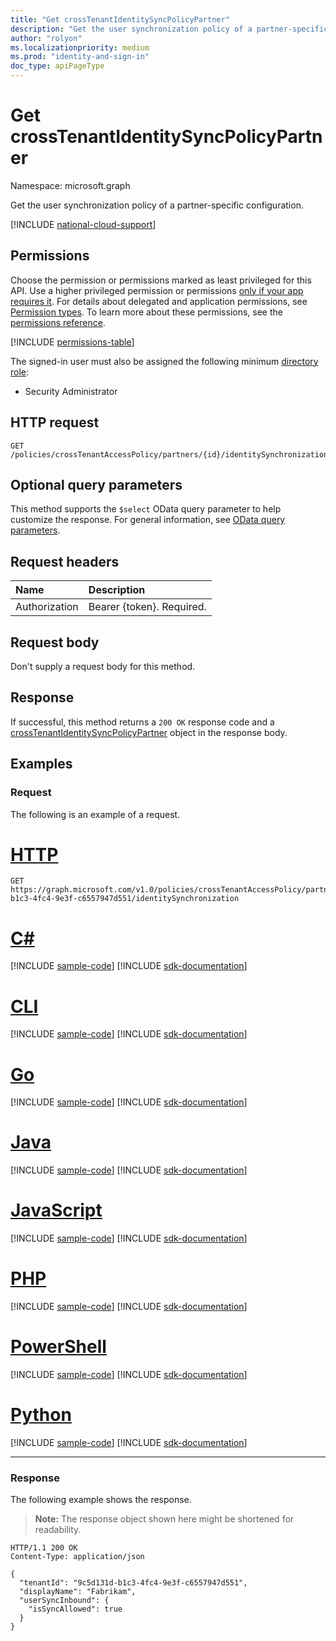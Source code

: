 ```yaml
---
title: "Get crossTenantIdentitySyncPolicyPartner"
description: "Get the user synchronization policy of a partner-specific configuration."
author: "rolyon"
ms.localizationpriority: medium
ms.prod: "identity-and-sign-in"
doc_type: apiPageType
---
```


# Get crossTenantIdentitySyncPolicyPartner

Namespace: microsoft.graph

Get the user synchronization policy of a partner-specific configuration.

[!INCLUDE [national-cloud-support](../../includes/global-us.md)]

## Permissions

Choose the permission or permissions marked as least privileged for this API. Use a higher privileged permission or permissions [only if your app requires it](/graph/permissions-overview#best-practices-for-using-microsoft-graph-permissions). For details about delegated and application permissions, see [Permission types](/graph/permissions-overview#permission-types). To learn more about these permissions, see the [permissions reference](/graph/permissions-reference).

<!-- { "blockType": "permissions", "name": "crosstenantidentitysyncpolicypartner_get" } -->
[!INCLUDE [permissions-table](../includes/permissions/crosstenantidentitysyncpolicypartner-get-permissions.md)]

The signed-in user must also be assigned the following minimum [directory role](/azure/active-directory/roles/permissions-reference?toc=%2Fgraph%2Ftoc.json):

* Security Administrator

## HTTP request

<!-- {
  "blockType": "ignored"
}
-->
``` http
GET /policies/crossTenantAccessPolicy/partners/{id}/identitySynchronization
```

## Optional query parameters

This method supports the `$select` OData query parameter to help customize the response. For general information, see [OData query parameters](/graph/query-parameters).

## Request headers

|Name|Description|
|:---|:---|
|Authorization|Bearer {token}. Required.|

## Request body

Don't supply a request body for this method.

## Response

If successful, this method returns a `200 OK` response code and a [crossTenantIdentitySyncPolicyPartner](../resources/crosstenantidentitysyncpolicypartner.md) object in the response body.

## Examples

### Request

The following is an example of a request.

# [HTTP](#tab/http)
<!-- {
  "blockType": "request",
  "name": "get_crosstenantidentitysyncpolicypartner"
}
-->
``` http
GET https://graph.microsoft.com/v1.0/policies/crossTenantAccessPolicy/partners/9c5d131d-b1c3-4fc4-9e3f-c6557947d551/identitySynchronization
```

# [C#](#tab/csharp)
[!INCLUDE [sample-code](../includes/snippets/csharp/get-crosstenantidentitysyncpolicypartner-csharp-snippets.md)]
[!INCLUDE [sdk-documentation](../includes/snippets/snippets-sdk-documentation-link.md)]

# [CLI](#tab/cli)
[!INCLUDE [sample-code](../includes/snippets/cli/get-crosstenantidentitysyncpolicypartner-cli-snippets.md)]
[!INCLUDE [sdk-documentation](../includes/snippets/snippets-sdk-documentation-link.md)]

# [Go](#tab/go)
[!INCLUDE [sample-code](../includes/snippets/go/get-crosstenantidentitysyncpolicypartner-go-snippets.md)]
[!INCLUDE [sdk-documentation](../includes/snippets/snippets-sdk-documentation-link.md)]

# [Java](#tab/java)
[!INCLUDE [sample-code](../includes/snippets/java/get-crosstenantidentitysyncpolicypartner-java-snippets.md)]
[!INCLUDE [sdk-documentation](../includes/snippets/snippets-sdk-documentation-link.md)]

# [JavaScript](#tab/javascript)
[!INCLUDE [sample-code](../includes/snippets/javascript/get-crosstenantidentitysyncpolicypartner-javascript-snippets.md)]
[!INCLUDE [sdk-documentation](../includes/snippets/snippets-sdk-documentation-link.md)]

# [PHP](#tab/php)
[!INCLUDE [sample-code](../includes/snippets/php/get-crosstenantidentitysyncpolicypartner-php-snippets.md)]
[!INCLUDE [sdk-documentation](../includes/snippets/snippets-sdk-documentation-link.md)]

# [PowerShell](#tab/powershell)
[!INCLUDE [sample-code](../includes/snippets/powershell/get-crosstenantidentitysyncpolicypartner-powershell-snippets.md)]
[!INCLUDE [sdk-documentation](../includes/snippets/snippets-sdk-documentation-link.md)]

# [Python](#tab/python)
[!INCLUDE [sample-code](../includes/snippets/python/get-crosstenantidentitysyncpolicypartner-python-snippets.md)]
[!INCLUDE [sdk-documentation](../includes/snippets/snippets-sdk-documentation-link.md)]

---

### Response

The following example shows the response.

>**Note:** The response object shown here might be shortened for readability.
<!-- {
  "blockType": "response",
  "truncated": true,
  "@odata.type": "microsoft.graph.crossTenantIdentitySyncPolicyPartner"
}
-->
``` http
HTTP/1.1 200 OK
Content-Type: application/json

{
  "tenantId": "9c5d131d-b1c3-4fc4-9e3f-c6557947d551",
  "displayName": "Fabrikam",
  "userSyncInbound": {
    "isSyncAllowed": true
  }
}
```
